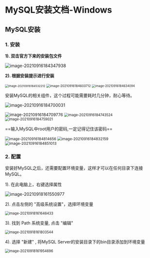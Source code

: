 # MySQL安装文档-Windows


## MySQL安装

### 1. 安装

**1). 双击官方下来的安装包文件**

![image-20210916184347938](assets/image-20210916184347938.png) 



**2). 根据安装提示进行安装**

<img src="assets/image-20210916184532212.png" alt="image-20210916184532212" style="zoom:67%;" /> 

<img src="assets/image-20210916184603712.png" alt="image-20210916184603712" style="zoom: 74%;" /> 

<img src="assets/image-20210916184634094.png" alt="image-20210916184634094" style="zoom:70%;" /> 



安装MySQL的相关组件，这个过程可能需要耗时几分钟，耐心等待。

![image-20210916184700031](assets/image-20210916184700031.png) 

<img src="assets/image-20210916184709776.png" alt="image-20210916184709776" style="zoom:96%;" /> 

<img src="assets/image-20210916184743524.png" alt="image-20210916184743524" style="zoom:80%;" /> 

<img src="assets/image-20210916184759021.png" alt="image-20210916184759021" style="zoom:80%;" /> 



==输入MySQL中root用户的密码,一定记得记住该密码==

<img src="assets/image-20210916184814656.png" alt="image-20210916184814656" style="zoom:85%;" /> 

<img src="assets/image-20210916184832159.png" alt="image-20210916184832159" style="zoom:85%;" /> 

<img src="assets/image-20210916184851013.png" alt="image-20210916184851013" style="zoom:87%;" /> 





### 2. 配置

安装好MySQL之后，还需要配置环境变量，这样才可以在任何目录下连接MySQL。

1). 在此电脑上，右键选择属性

![image-20210918161550977](assets/image-20210918161550977.png) 



2). 点击左侧的 "高级系统设置"，选择环境变量

<img src="assets/image-20210918161646433.png" alt="image-20210918161646433" style="zoom:80%;" /> 



3). 找到 Path 系统变量, 点击 "编辑"

<img src="assets/image-20210918161803544.png" alt="image-20210918161803544" style="zoom:80%;" /> 



4). 选择 "新建" , 将MySQL Server的安装目录下的bin目录添加到环境变量

<img src="assets/image-20210918161954696.png" alt="image-20210918161954696" style="zoom:80%;" /> 














